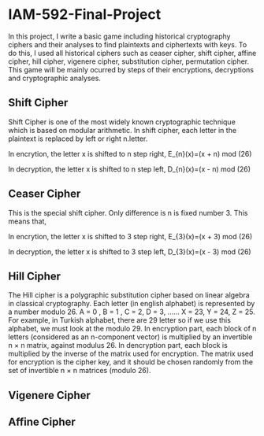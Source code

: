 # IAM-592-Final-Project
In this project, I write a basic game including historical cryptography ciphers and
their analyses to find plaintexts and ciphertexts with keys. To do this, I used all historical ciphers such as ceaser cipher, shift cipher, affine cipher, hill cipher, vigenere cipher, substitution cipher, permutation cipher. This game will be mainly ocurred by steps of their encryptions, decryptions and cryptographic analyses. 

## Shift Cipher 
Shift Cipher is one of the most widely known cryptographic technique which is based on modular arithmetic. In shift cipher, each letter in the plaintext is replaced by left or right n.letter. 

In encrytion, the letter x is shifted to n step right, 
E_{n}(x)=(x + n) mod (26)

In decryption, the letter x is shifted to n step left,
D_{n}(x)=(x - n) mod (26)


## Ceaser Cipher
This is the special shift cipher. Only difference is n is fixed number 3. This means that, 

In encrytion, the letter x is shifted to 3 step right, 
E_{3}(x)=(x + 3) mod (26)

In decryption, the letter x is shifted to 3 step left,
D_{3}(x)=(x - 3) mod (26)


## Hill Cipher 

The Hill cipher is a polygraphic substitution cipher based on linear algebra in classical cryptography. Each letter (in english alphabet) is represented by a number modulo 26.
A = 0 , B = 1 , C = 2, D = 3, ...... X = 23, Y = 24, Z = 25.
For example, in Turkish alphabet, there are 29 letter so if we use this alphabet, we must look at the modulo 29.
In encryption part, each block of n letters (considered as an n-component vector) is multiplied by an invertible n × n matrix, against modulus 26. In dencryption part, each block is multiplied by the inverse of the matrix used for encryption. The matrix used for encryption is the cipher key, and it should be chosen randomly from the set of invertible n × n matrices (modulo 26).



## Vigenere Cipher




## Affine Cipher 







